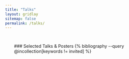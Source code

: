 ```yaml
---
title: "Talks"
layout: gridlay
sitemap: false
permalink: /talks/
---
```


<style>
.btn{
    margin-bottom:5px;
    padding-top:1px;
    padding-bottom:1px;
    padding-left:15px;
    padding-right:15px;
}
.jumbotron{
    padding:3%;
    padding-bottom:10px;
    padding-top:10px;
    margin-top:10px;
    margin-bottom:30px;
}
</style>

<div class="jumbotron">
<!--### Invited talks
{% bibliography --query @incollection[keywords ^= invited] %}
</div>-->

<div class="jumbotron">
### Selected Talks & Posters
{% bibliography --query @incollection[keywords != invited] %}
</div>


